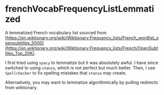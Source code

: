 # frenchVocabFrequencyListLemmatized
A lemmatized French vocabulary list sourced from [https://en.wiktionary.org/wiki/Wiktionary:Frequency_lists/French_wordlist_opensubtitles_5000](https://en.wiktionary.org/wiki/Wiktionary:Frequency_lists/French/OpenSubtitles_Top_20K). 

I first tried using `spacy` to lemmatize but it was absolutely awful. I have since switched to using `stanza`, which is not perfect but much better. Then, I use `Spellchecker` to fix spelling mistakes that `stanza` may create.

Alternatively, you may want to lemmatize algorithmically by pulling redirects from wiktionary. 
